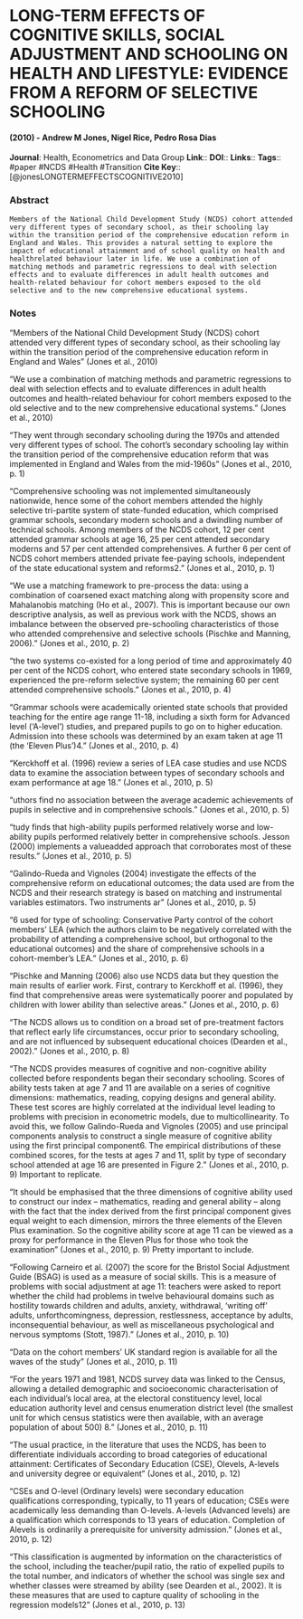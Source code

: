 # LONG-TERM EFFECTS OF COGNITIVE SKILLS, SOCIAL ADJUSTMENT AND SCHOOLING ON HEALTH AND LIFESTYLE: EVIDENCE FROM A REFORM OF SELECTIVE SCHOOLING
#### (2010) - Andrew M Jones, Nigel Rice, Pedro Rosa Dias
**Journal**: Health, Econometrics and Data Group
**Link**:: 
**DOI**:: 
**Links**:: 
**Tags**:: #paper #NCDS #Health #Transition 
**Cite Key**:: [@jonesLONGTERMEFFECTSCOGNITIVE2010]

### Abstract

```
Members of the National Child Development Study (NCDS) cohort attended very different types of secondary school, as their schooling lay within the transition period of the comprehensive education reform in England and Wales. This provides a natural setting to explore the impact of educational attainment and of school quality on health and healthrelated behaviour later in life. We use a combination of matching methods and parametric regressions to deal with selection effects and to evaluate differences in adult health outcomes and health-related behaviour for cohort members exposed to the old selective and to the new comprehensive educational systems.
```

### Notes

“Members of the National Child Development Study (NCDS) cohort attended very different types of secondary school, as their schooling lay within the transition period of the comprehensive education reform in England and Wales” (Jones et al., 2010)

“We use a combination of matching methods and parametric regressions to deal with selection effects and to evaluate differences in adult health outcomes and health-related behaviour for cohort members exposed to the old selective and to the new comprehensive educational systems.” (Jones et al., 2010)

“They went through secondary schooling during the 1970s and attended very different types of school. The cohort’s secondary schooling lay within the transition period of the comprehensive education reform that was implemented in England and Wales from the mid-1960s” (Jones et al., 2010, p. 1)

“Comprehensive schooling was not implemented simultaneously nationwide, hence some of the cohort members attended the highly selective tri-partite system of state-funded education, which comprised grammar schools, secondary modern schools and a dwindling number of technical schools. Among members of the NCDS cohort, 12 per cent attended grammar schools at age 16, 25 per cent attended secondary moderns and 57 per cent attended comprehensives. A further 6 per cent of NCDS cohort members attended private fee-paying schools, independent of the state educational system and reforms2.” (Jones et al., 2010, p. 1)

“We use a matching framework to pre-process the data: using a combination of coarsened exact matching along with propensity score and Mahalanobis matching (Ho et al., 2007). This is important because our own descriptive analysis, as well as previous work with the NCDS, shows an imbalance between the observed pre-schooling characteristics of those who attended comprehensive and selective schools (Pischke and Manning, 2006).” (Jones et al., 2010, p. 2)

“the two systems co-existed for a long period of time and approximately 40 per cent of the NCDS cohort, who entered state secondary schools in 1969, experienced the pre-reform selective system; the remaining 60 per cent attended comprehensive schools.” (Jones et al., 2010, p. 4)

“Grammar schools were academically oriented state schools that provided teaching for the entire age range 11-18, including a sixth form for Advanced level (‘A-level’) studies, and prepared pupils to go on to higher education. Admission into these schools was determined by an exam taken at age 11 (the ‘Eleven Plus’)4.” (Jones et al., 2010, p. 4)

“Kerckhoff et al. (1996) review a series of LEA case studies and use NCDS data to examine the association between types of secondary schools and exam performance at age 18.” (Jones et al., 2010, p. 5)

“uthors find no association between the average academic achievements of pupils in selective and in comprehensive schools.” (Jones et al., 2010, p. 5)

“tudy finds that high-ability pupils performed relatively worse and low-ability pupils performed relatively better in comprehensive schools. Jesson (2000) implements a valueadded approach that corroborates most of these results.” (Jones et al., 2010, p. 5)

“Galindo-Rueda and Vignoles (2004) investigate the effects of the comprehensive reform on educational outcomes; the data used are from the NCDS and their research strategy is based on matching and instrumental variables estimators. Two instruments ar” (Jones et al., 2010, p. 5)

“6 used for type of schooling: Conservative Party control of the cohort members’ LEA (which the authors claim to be negatively correlated with the probability of attending a comprehensive school, but orthogonal to the educational outcomes) and the share of comprehensive schools in a cohort-member’s LEA.” (Jones et al., 2010, p. 6)

“Pischke and Manning (2006) also use NCDS data but they question the main results of earlier work. First, contrary to Kerckhoff et al. (1996), they find that comprehensive areas were systematically poorer and populated by children with lower ability than selective areas.” (Jones et al., 2010, p. 6)

“The NCDS allows us to condition on a broad set of pre-treatment factors that reflect early life circumstances, occur prior to secondary schooling, and are not influenced by subsequent educational choices (Dearden et al., 2002).” (Jones et al., 2010, p. 8)

“The NCDS provides measures of cognitive and non-cognitive ability collected before respondents began their secondary schooling. Scores of ability tests taken at age 7 and 11 are available on a series of cognitive dimensions: mathematics, reading, copying designs and general ability. These test scores are highly correlated at the individual level leading to problems with precision in econometric models, due to multicollinearity. To avoid this, we follow Galindo-Rueda and Vignoles (2005) and use principal components analysis to construct a single measure of cognitive ability using the first principal component6. The empirical distributions of these combined scores, for the tests at ages 7 and 11, split by type of secondary school attended at age 16 are presented in Figure 2.” (Jones et al., 2010, p. 9) Important to replicate.

“It should be emphasised that the three dimensions of cognitive ability used to construct our index – mathematics, reading and general ability – along with the fact that the index derived from the first principal component gives equal weight to each dimension, mirrors the three elements of the Eleven Plus examination. So the cognitive ability score at age 11 can be viewed as a proxy for performance in the Eleven Plus for those who took the examination” (Jones et al., 2010, p. 9) Pretty important to include.

“Following Carneiro et al. (2007) the score for the Bristol Social Adjustment Guide (BSAG) is used as a measure of social skills. This is a measure of problems with social adjustment at age 11: teachers were asked to report whether the child had problems in twelve behavioural domains such as hostility towards children and adults, anxiety, withdrawal, ‘writing off’ adults, unforthcomingness, depression, restlessness, acceptance by adults, inconsequential behaviour, as well as miscellaneous psychological and nervous symptoms (Stott, 1987).” (Jones et al., 2010, p. 10)

“Data on the cohort members’ UK standard region is available for all the waves of the study” (Jones et al., 2010, p. 11)

“For the years 1971 and 1981, NCDS survey data was linked to the Census, allowing a detailed demographic and socioeconomic characterisation of each individual’s local area, at the electoral constituency level, local education authority level and census enumeration district level (the smallest unit for which census statistics were then available, with an average population of about 500) 8.” (Jones et al., 2010, p. 11)

“The usual practice, in the literature that uses the NCDS, has been to differentiate individuals according to broad categories of educational attainment: Certificates of Secondary Education (CSE), Olevels, A-levels and university degree or equivalent” (Jones et al., 2010, p. 12)

“CSEs and O-level (Ordinary levels) were secondary education qualifications corresponding, typically, to 11 years of education; CSEs were academically less demanding than O-levels. A-levels (Advanced levels) are a qualification which corresponds to 13 years of education. Completion of Alevels is ordinarily a prerequisite for university admission.” (Jones et al., 2010, p. 12)

“This classification is augmented by information on the characteristics of the school, including the teacher/pupil ratio, the ratio of expelled pupils to the total number, and indicators of whether the school was single sex and whether classes were streamed by ability (see Dearden et al., 2002). It is these measures that are used to capture quality of schooling in the regression models12” (Jones et al., 2010, p. 13)